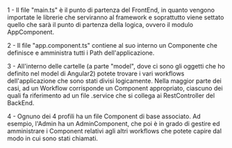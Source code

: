1 - Il file "main.ts" è il punto di partenza del FrontEnd, in quanto vengono importate le librerie che serviranno al framework e soprattutto viene settato quello che sarà il punto di partenza della logica, ovvero il modulo AppComponent.

2 - Il file "app.component.ts" contiene al suo interno un Componente che definisce e amministra tutti i Path dell'applicazione.

3 - All'interno delle cartelle (a parte "model", dove ci sono gli oggetti che ho definito nel model di Angular2) potete trovare i vari workflows dell'applicazione che sono stati divisi logicamente. Nella maggior parte dei casi, ad un Workflow corrisponde un Component appropriato, ciascuno dei quali fa riferimento ad un file .service che si collega ai RestController del BackEnd. 

4 - Ognuno dei 4 profili ha un file Component di base associato. Ad esempio, l'Admin ha un AdminComponent, che poi è in grado di gestire ed amministrare i Component relativi agli altri workflows che potete capire dal modo in cui sono stati chiamati.

